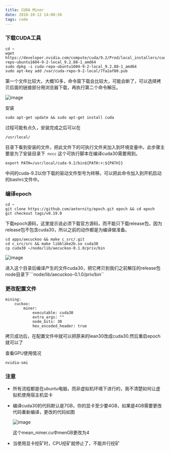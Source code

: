 ```yaml
---
title: CUDA Miner
date: 2018-10-12 14:00:58
tags: code
---
```


### 下载CUDA工具

```
cd ~
wget https://developer.nvidia.com/compute/cuda/9.2/Prod/local_installers/cuda-repo-ubuntu1604-9-2-local_9.2.88-1_amd64
sudo dpkg -i cuda-repo-ubuntu1604-9-2-local_9.2.88-1_amd64
sudo apt-key add /var/cuda-repo-9-2-local/7fa2af80.pub
```

第一个文件比较大，大概1G多，命令窗下载会比较大，可能会断了，可以选择拷贝后面的链接部分用浏览器下载，再执行第二个命令解压。

![image](http://ws2.sinaimg.cn/large/c1b251b3gy1fwdlto2jz3j20py0790ue.jpg)

安装

```
sudo apt-get update && sudo apt-get install cuda
```

过程可能有点久，安装完成之后可以在

``` 
/usr/local/
```

目录下看到安装的文件，把此文件下的可执行文件夹加入到环境变量中。此步骤主要是为了安装目录下`` nvcc`` 这个可执行脚本在编译cuda30需要用到。

```
export PATH=/usr/local/cuda-9.2/bin${PATH:+:${PATH}}
```

中间的cuda-9.2以你下载的驱动文件型号为转移。可以把此命令加入到开机启动的bashrc文件中。

### 编译epoch

```
cd ~
git clone https://github.com/aeternity/epoch.git epoch && cd epoch
git checkout tags/v0.19.0
```

下载epoch源码，这里提示说必须下载官方源码，而不能只下载release包，因为release包不包含cuda30，所以之前的动作都是为编译做准备。

```
cd apps/aecuckoo && make c_src/.git
cd c_src/src && make libblake2b.so cuda30
cp cuda30 ~/node/lib/aecuckoo-0.1.0/priv/bin
```

![image](http://wx1.sinaimg.cn/large/c1b251b3gy1fwdnsdpi5aj21960933za.jpg)

进入这个目录后编译产生的文件cuda30，把它拷贝到我们之前解压的release包node目录下```node/lib/aecuckoo-0.1.0/priv/bin``

### 更改配置文件

```
mining:
    cuckoo:
        miner:
            executable: cuda30
            extra_args: ""
            node_bits: 30
            hex_encoded_header: true
```

拷贝成功后，在配置文件中就可以把原来的lean30改成cuda30.然后重启epoch就可以了

查看GPU使用情况

```
nvidia-smi
```



### 注意

+ 所有流程都是在ubuntu电脑，而非虚拟机环境下进行的，我不清楚如何让虚拟机使用宿主机显卡

+ 编译cuda30的代码默认是7GB，你的显卡至少要4GB，如果是4GB需要更改代码重新编译，更改的代码如图

  ![image](http://wx3.sinaimg.cn/large/c1b251b3gy1fwdnvz8a56j20uc0fdq4q.jpg)

  这个mean_nimer.cu中menGB更改为4

+ 当使用显卡挖矿时，CPU挖矿就停止了，不能并行挖矿































































































